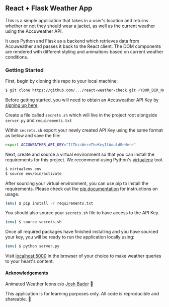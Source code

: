 ## React + Flask Weather App

This is a simple application that takes in a user's location and returns whether or not they should wear a jacket, as well as the current weather using the Accuweather API.

It uses Python and Flask as a backend which retrieves data from Accuweather and passes it back to the React client. The DOM components are rendered with different styling and animations based on current weather conditions.

### Getting Started

First, begin by cloning this repo to your local machine:

```sh
$ git clone https://github.com/.../react-weather-check.git <YOUR_DIR_NAME>
```

Before getting started, you will need to obtain an Accuweather API Key by [signing up here](http://developer.accuweather.com/). 

Create a file called `secrets.sh` which will live in the project root alongside `server.py` and `requirements.txt`

Within `secrets.sh` export your newly created API Key using the same format as below and save the file:

```sh
export ACCUWEATHER_API_KEY="IfThisWereTheKeyItWouldBeHere"
```

Next, create and source a virtual environment so that you can install the requirements for this project. We recommend using Python's [virtualenv](https://virtualenv.pypa.io/en/stable/installation/) tool.

```sh
$ virtualenv env
$ source env/bin/activate
```

After sourcing your virtual environment, you can use pip to install the requirements. Please check out the [pip documentation](https://pip.pypa.io/en/stable/) for instructions on usage.

```sh
(env) $ pip install -r requirements.txt
```

You should also source your `secrets.sh` file to have access to the API Key.

```sh
(env) $ source secrets.sh
```

Once all required packages have finished installing and you have sourced your key, you will be ready to run the application locally using:

```sh
(env) $ python server.py
```

Visit [localhost:5000](http://localhost:5000/) in the browser of your choice to make weather queries to your heart's content.

#### Acknowledgements

Animated Weather Icons c/o [Josh Bader](http://codepen.io/joshbader/) 💯

This application is for learning purposes only. All code is reproducible and shareable. 🦄